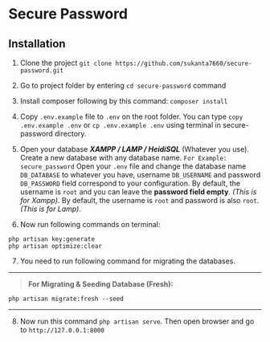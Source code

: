 # **Secure Password**


## Installation
1. Clone the project `git clone https://github.com/sukanta7660/secure-password.git`

2. Go to project folder by entering `cd secure-password` command

3. Install composer following by this command: `composer install`

4. Copy `.env.example` file to `.env` on the root folder. You can type `copy .env.example .env` or `cp .env.example .env` using terminal in secure-password directory.

5. Open your database ***XAMPP / LAMP / HeidiSQL*** (Whatever you use).
   Create a new database with any database name. `For Example:  secure_password`
   Open your `.env` file and change the database name `DB_DATABASE` to whatever you have, username `DB_USERNAME` and password `DB_PASSWORD` field correspond to your configuration. By default, the username is `root` and you can leave the **password field empty**. *(This is for Xampp)*. By default, the username is `root` and password is also `root`. *(This is for Lamp)*.

6. Now run following commands on terminal:
```
php artisan key:generate
php artisan optimize:clear
```

7. You need to run following command for migrating the databases.

------------
>  **For Migrating & Seeding Database (Fresh):**
```
php artisan migrate:fresh --seed
```

------------

8. Now run this command `php artisan serve`. Then open browser and go to `http://127.0.0.1:8000`
